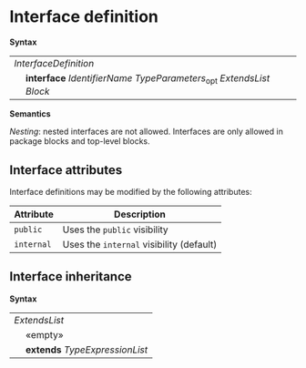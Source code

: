 # Interface definition

**Syntax**

<table>
    <tr>
        <td colspan="2"><i>InterfaceDefinition</i></td>
    </tr>
    <tr>
        <td>&nbsp;</td><td><b>interface</b> <i>IdentifierName</i> <i>TypeParameters</i><sub>opt</sub> <i>ExtendsList</i> <i>Block</i></td>
    </tr>
</table>

**Semantics**

*Nesting*: nested interfaces are not allowed. Interfaces are only allowed in package blocks and top-level blocks.

## Interface attributes

Interface definitions may be modified by the following attributes:

| Attribute       | Description |
| --------------- | ----------- |
| `public`        | Uses the `public` visibility |
| `internal`      | Uses the `internal` visibility (default) |

## Interface inheritance

**Syntax**

<table>
    <tr>
        <td colspan="2"><i>ExtendsList</i></td>
    </tr>
    <tr>
        <td>&nbsp;</td><td>«empty»</td>
    </tr>
    <tr>
        <td>&nbsp;</td><td><b>extends</b> <i>TypeExpressionList</i></td>
    </tr>
</table>